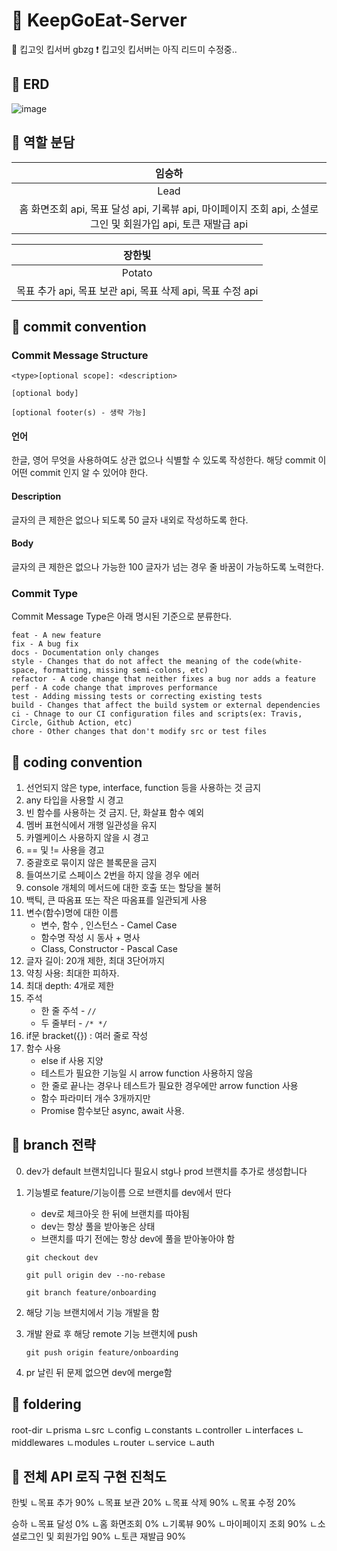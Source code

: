 # 🚀 KeepGoEat-Server
🥗 킵고잇 킵서버 gbzg
❗ 킵고잇 킵서버는 아직 리드미 수정중..

## 🥗 ERD
![image](https://user-images.githubusercontent.com/82032418/210483620-a84873c2-6ba9-4792-9f69-4ca82727dcb3.png)

## 🥗 역할 분담
|임승하|
|:---:|
|Lead|
|홈 화면조회 api, 목표 달성 api, 기록뷰 api, 마이페이지 조회 api, 소셜로그인 및 회원가입 api, 토큰 재발급 api |

|장한빛|
|:---:|
|Potato|
|목표 추가 api, 목표 보관 api, 목표 삭제 api, 목표 수정 api|

## 🥗 commit convention
### Commit Message Structure
```
<type>[optional scope]: <description>

[optional body]

[optional footer(s) - 생략 가능]
```

#### 언어
한글, 영어 무엇을 사용하여도 상관 없으나 식별할 수 있도록 작성한다.
해당 commit 이 어떤 commit 인지 알 수 있어야 한다.

#### Description
글자의 큰 제한은 없으나 되도록 50 글자 내외로 작성하도록 한다.

#### Body
글자의 큰 제한은 없으나 가능한 100 글자가 넘는 경우 줄 바꿈이 가능하도록 노력한다.

### Commit Type
Commit Message Type은 아래 명시된 기준으로 분류한다.
```
feat - A new feature
fix - A bug fix
docs - Documentation only changes
style - Changes that do not affect the meaning of the code(white-space, formatting, missing semi-colons, etc)
refactor - A code change that neither fixes a bug nor adds a feature
perf - A code change that improves performance
test - Adding missing tests or correcting existing tests
build - Changes that affect the build system or external dependencies
ci - Chnage to our CI configuration files and scripts(ex: Travis, Circle, Github Action, etc)
chore - Other changes that don't modify src or test files
```

## 🥗 coding convention
1. 선언되지 않은 type, interface, function 등을 사용하는 것 금지
2. any 타입을 사용할 시 경고
3. 빈 함수를 사용하는 것 금지. 단, 화살표 함수 예외
4. 멤버 표현식에서 개행 일관성을 유지
5. 카멜케이스 사용하지 않을 시 경고
6. == 및 != 사용을 경고
7. 중괄호로 묶이지 않은 블록문을 금지
8. 들여쓰기로 스페이스 2번을 하지 않을 경우 에러
9. console 개체의 메서드에 대한 호출 또는 할당을 불허
10. 백틱, 큰 따옴표 또는 작은 따옴표를 일관되게 사용
11. 변수(함수)명에 대한 이름
    - 변수, 함수 , 인스턴스 - Camel Case
    - 함수명 작성 시 동사 + 명사
    - Class, Constructor - Pascal Case
12. 글자 길이: 20개 제한, 최대 3단어까지
13. 약칭 사용: 최대한 피하자.
14. 최대 depth: 4개로 제한
15. 주석
    - 한 줄 주석 - `//`
    - 두 줄부터 - `/* */`
16. if문 bracket({}) : 여러 줄로 작성
17. 함수 사용
    - else if 사용 지양
    - 테스트가 필요한 기능일 시 arrow function 사용하지 않음
    - 한 줄로 끝나는 경우나 테스트가 필요한 경우에만 arrow function 사용
    - 함수 파라미터 개수 3개까지만
    - Promise 함수보단 async, await 사용. 

## 🥗 branch 전략
0. dev가 default 브랜치입니다
필요시 stg나 prod 브랜치를 추가로 생성합니다

1. 기능별로 feature/기능이름 으로 브랜치를 dev에서 딴다
    - dev로 체크아웃 한 뒤에 브랜치를 따야됨
    - dev는 항상 풀을 받아놓은 상태
    - 브랜치를 따기 전에는 항상 dev에 풀을 받아놓아야 함
    
    ```
    git checkout dev
    
    git pull origin dev --no-rebase
    
    git branch feature/onboarding
    ```
    
2. 해당 기능 브랜치에서 기능 개발을 함

3. 개발 완료 후 해당 remote 기능 브랜치에 push
    ```
    git push origin feature/onboarding
    ```
    
4. pr 날린 뒤 문제 없으면 dev에 merge함

## 🥗 foldering
root-dir
  ㄴprisma
  ㄴsrc
    ㄴconfig
    ㄴconstants
    ㄴcontroller
    ㄴinterfaces
    ㄴmiddlewares
    ㄴmodules
    ㄴrouter
    ㄴservice
    ㄴauth

## 🥗 전체 API 로직 구현 진척도
한빛 
ㄴ목표 추가 90%
ㄴ목표 보관 20%
ㄴ목표 삭제 90%
ㄴ목표 수정 20%

승하
ㄴ목표 달성 0%
ㄴ홈 화면조회 0%
ㄴ기록뷰 90%
ㄴ마이페이지 조회 90%
ㄴ소셜로그인 및 회원가입 90%
ㄴ토큰 재발급 90%
